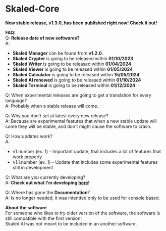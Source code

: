 # Skaled-Core

**New stable release, v1.3.0, has been published right now! Check it out!**

**FAQ:** <br>
Q: **Release date of new softwares?** <br>
A:
* **Skaled Manager** can be found from **v1.2.0**.
* **Skaled Crypter** is going to be released within **01/10/2023**
* **Skaled Writer** is going to be released within **01/04/2024**
* **Skaled Viewer** is going to be released within **01/05/2024**
* **Skaled Calculator** is going to be released within **15/05/2024**
* **Skaled AI renewed** is going to be released within **01/10/2024**
* **Skaled Terminal** is going to be released within **01/12/2024**

Q: When experimental releases are going to get a translation for every language? <br>
A: Probably when a stable release will come.

Q: Why you don't set at latest every new release? <br>
A: Because are experimental features that when a new stable update will come they will be stable, and don't might cause the software to crash.

Q: How updates work? <br>
A:
* v1.number (ex. 1) - Important update, that includes a lot of features that work properly <br>
* v1.1.number (ex. 1) - Update that includes some experimental features still in development <br>

Q: What are you currently developing? <br>
A: **Check out what I'm developing [here](https://trello.com/b/08H6V1DG/skaled-core)!**

Q: Where has gone the **Documentation**? <br>
A: Is no longer needed, it was intended only to be used for console based.


**About the software** <br>
For someone who likes to try older version of the software, the software is still compatible with the first version! <br>
Skaled AI was not meant to be included in an another software.
